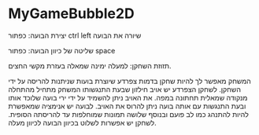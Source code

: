 # MyGameBubble2D

יצירת הבועה: כפתור ctrl left שיורה את הבועה 

שליטה של כיוון הבועה: כפתור space   
 
תזוזת השחקן: למעלה ימינה שמאלה בעזרת מקשי החצים.

המשחק מאפשר לך להיות שחקן בדמות צפרדע שיוצרת בועות שניתנות להריסה על ידי השחקן.
לשחקן הצפרדע יש אויב חילזון שבעת התנגשותו המשחק מתחיל מהתחלה מנקודה שמאלית תחתונה במפה.
את האויב ניתן להשמיד על ידי ירי בועה שלוכד אותו ובעת התנגשות עם אותה בועה ניתן להרוס את האויב.
לבועה יש אנימציה שמאפשרת להיות להתנהג כמו לב פועם ובנוסף שלושה תמונות שמוחלפות עד להריסתה הסופית.
לשחקן יש אפשרות לשלוט בכיוון הבועה לכיוון מעלה.
